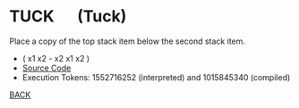# TUCK &emsp; (Tuck)
Place a copy of the top stack item below the second stack item.
* ( x1 x2 - x2 x1 x2 )
* [Source Code](../words/core_ext/Tuck.cs)
* Execution Tokens: 1552716252 (interpreted) and 1015845340 (compiled)


[BACK](builtins.md#Tuck)
